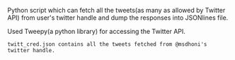 Python script which can fetch all the tweets(as many as allowed by Twitter API) from user's twitter handle and dump the responses into JSONlines file. 

Used Tweepy(a python library) for accessing the Twitter API.

```
twitt_cred.json contains all the tweets fetched from @msdhoni's twitter handle.
```
